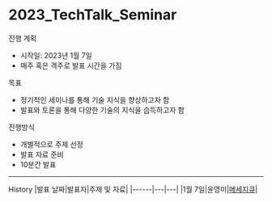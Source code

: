 # 2023_TechTalk_Seminar

진행 계획 
- 시작일: 2023년 1월 7일
- 매주 혹은 격주로 발표 시간을 가짐

목표
- 정기적인 세미나를 통해 기술 지식을 향상하고자 함
- 발표와 토론을 통해 다양한 기술의 지식을 습득하고자 함 

진행방식
- 개별적으로 주제 선정
- 발표 자료 준비 
- 10분간 발표

---
History
|발표 날짜|발표자|주제 및 자료|
|------|---|---|
|1월 7일|윤영미|[메세지큐](https://github.com/The-Country-Mouse/2023_TechTalk_Seminar/blob/main/1week/%E1%84%86%E1%85%A6%E1%84%89%E1%85%A6%E1%84%8C%E1%85%B5%E1%84%8F%E1%85%B21.pdf)|

